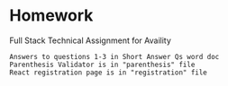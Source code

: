 # Homework

Full Stack Technical Assignment for Availity
```
Answers to questions 1-3 in Short Answer Qs word doc
Parenthesis Validator is in "parenthesis" file
React registration page is in "registration" file
```
